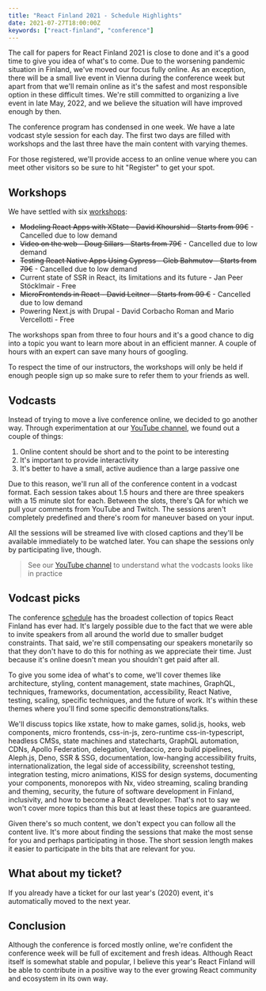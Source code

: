 ```yaml
---
title: "React Finland 2021 - Schedule Highlights"
date: 2021-07-27T18:00:00Z
keywords: ["react-finland", "conference"]
---
```


The call for papers for React Finland 2021 is close to done and it's a good time to give you idea of what's to come. Due to the worsening pandemic situation in Finland, we've moved our focus fully online. As an exception, there will be a small live event in Vienna during the conference week but apart from that we'll remain online as it's the safest and most responsible option in these difficult times. We're still committed to organizing a live event in late May, 2022, and we believe the situation will have improved enough by then.

The conference program has condensed in one week. We have a late vodcast style session for each day. The first two days are filled with workshops and the last three have the main content with varying themes.

For those registered, we'll provide access to an online venue where you can meet other visitors so be sure to hit "Register" to get your spot.

## Workshops

We have settled with six [workshops](/workshops/):

* ~~Modeling React Apps with XState - David Khourshid - Starts from 99€~~ - Cancelled due to low demand
* ~~Video on the web - Doug Sillars - Starts from 79€~~ - Cancelled due to low demand
* ~~Testing React Native Apps Using Cypress - Gleb Bahmutov - Starts from 79€~~ - Cancelled due to low demand
* Current state of SSR in React, its limitations and its future - Jan Peer Stöcklmair - Free
* ~~MicroFrontends in React - David Leitner - Starts from 99 €~~ - Cancelled due to low demand
* Powering Next.js with Drupal - David Corbacho Roman and Mario Vercellotti - Free

The workshops span from three to four hours and it's a good chance to dig into a topic you want to learn more about in an efficient manner. A couple of hours with an expert can save many hours of googling.

To respect the time of our instructors, the workshops will only be held if enough people sign up so make sure to refer them to your friends as well.

## Vodcasts

Instead of trying to move a live conference online, we decided to go another way. Through experimentation at our [YouTube channel](https://www.youtube.com/ReactFinland), we found out a couple of things:

1. Online content should be short and to the point to be interesting
2. It's important to provide interactivity
3. It's better to have a small, active audience than a large passive one

Due to this reason, we'll run all of the conference content in a vodcast format. Each session takes about 1.5 hours and there are three speakers with a 15 minute slot for each. Between the slots, there's QA for which we pull your comments from YouTube and Twitch. The sessions aren't completely predefined and there's room for maneuver based on your input.

All the sessions will be streamed live with closed captions and they'll be available immediately to be watched later. You can shape the sessions only by participating live, though.

> See our [YouTube channel](https://www.youtube.com/ReactFinland) to understand what the vodcasts looks like in practice

## Vodcast picks

The conference [schedule](/schedule/) has the broadest collection of topics React Finland has ever had. It's largely possible due to the fact that we were able to invite speakers from all around the world due to smaller budget constraints. That said, we're still compensating our speakers monetarily so that they don't have to do this for nothing as we appreciate their time. Just because it's online doesn't mean you shouldn't get paid after all.

To give you some idea of what's to come, we'll cover themes like architecture, styling, content management, state machines, GraphQL, techniques, frameworks, documentation, accessibility, React Native, testing, scaling, specific techniques, and the future of work. It's within these themes where you'll find some specific demonstrations/talks.

We'll discuss topics like xstate, how to make games, solid.js, hooks, web components, micro frontends, css-in-js, zero-runtime css-in-typescript, headless CMSs, state machines and statecharts, GraphQL automation, CDNs, Apollo Federation, delegation, Verdaccio, zero build pipelines, Aleph.js, Deno, SSR & SSG, documentation, low-hanging accessibility fruits, internationalization, the legal side of accessibility, screenshot testing, integration testing, micro animations, KISS for design systems, documenting your components, monorepos with Nx, video streaming, scaling branding and theming, security, the future of software development in Finland, inclusivity, and how to become a React developer. That's not to say we won't cover more topics than this but at least these topics are guaranteed.

Given there's so much content, we don't expect you can follow all the content live. It's more about finding the sessions that make the most sense for you and perhaps participating in those. The short session length makes it easier to participate in the bits that are relevant for you.

## What about my ticket?

If you already have a ticket for our last year's (2020) event, it's automatically moved to the next year.

## Conclusion

Although the conference is forced mostly online, we're confident the conference week will be full of excitement and fresh ideas. Although React itself is somewhat stable and popular, I believe this year's React Finland will be able to contribute in a positive way to the ever growing React community and ecosystem in its own way.
